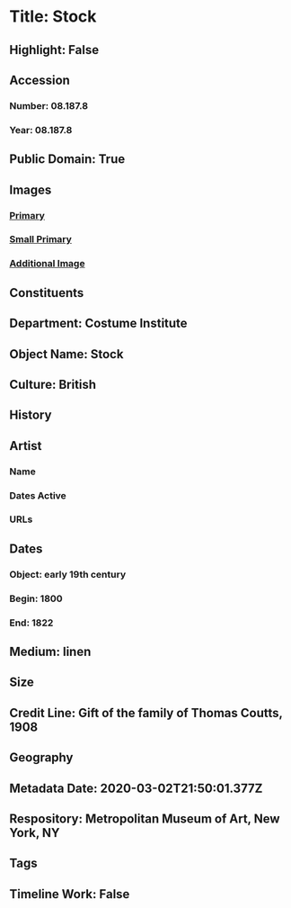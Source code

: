 # Title: Stock
## Highlight: False
## Accession
### Number: 08.187.8
### Year: 08.187.8
## Public Domain: True
## Images
### [Primary](https://images.metmuseum.org/CRDImages/ci/original/08.187.8.jpg)
### [Small Primary](https://images.metmuseum.org/CRDImages/ci/web-large/08.187.8.jpg)
### [Additional Image](https://images.metmuseum.org/CRDImages/ci/original/4572.jpg)
## Constituents
## Department: Costume Institute
## Object Name: Stock
## Culture: British
## History
## Artist
### Name
### Dates Active
### URLs
## Dates
### Object: early 19th century
### Begin: 1800
### End: 1822
## Medium: linen
## Size
## Credit Line: Gift of the family of Thomas Coutts, 1908
## Geography
## Metadata Date: 2020-03-02T21:50:01.377Z
## Respository: Metropolitan Museum of Art, New York, NY
## Tags
## Timeline Work: False